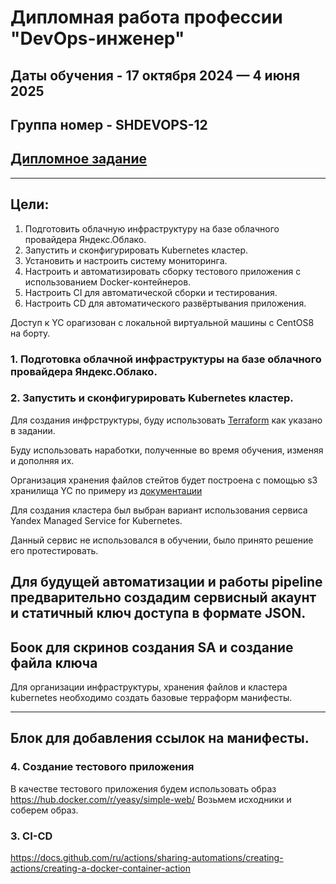 # Дипломная работа профессии "DevOps-инженер"
## Даты обучения - 17 октября 2024 — 4 июня 2025
## Группа номер - SHDEVOPS-12
## [Дипломное задание](task.md)
----

## Цели:

1. Подготовить облачную инфраструктуру на базе облачного провайдера Яндекс.Облако.
2. Запустить и сконфигурировать Kubernetes кластер.
3. Установить и настроить систему мониторинга.
4. Настроить и автоматизировать сборку тестового приложения с использованием Docker-контейнеров.
5. Настроить CI для автоматической сборки и тестирования.
6. Настроить CD для автоматического развёртывания приложения.

 
Доступ к YC орагизован с локальной виртуальной машины с CentOS8 на борту. 

### 1. Подготовка облачной инфраструктуры на базе облачного провайдера Яндекс.Облако.
### 2. Запустить и сконфигурировать Kubernetes кластер.

Для создания инфрструктуры, буду использовать [Terraform](https://www.terraform.io/) как указано в задании. 

Буду использовать наработки, полученные во время обучения, изменяя и дополняя их. 

Организация хранения файлов стейтов будет построена с помощью s3 хранилища YC по примеру из [документации](https://yandex.cloud/ru/docs/tutorials/infrastructure-management/terraform-state-storage?utm_referrer=https%3A%2F%2Fwww.google.com%2F)

Для создания кластера был выбран вариант использования сервиса Yandex Managed Service for Kubernetes.

Данный сервис не использовался в обучении, было принято решение его протестировать. 

Для будущей автоматизации и работы pipeline предварительно создадим  сервисный акаунт и статичный ключ доступа в формате JSON.
---
Боок для скринов создания SA и создание файла ключа
---
Для организации инфраструктуры, хранения файлов и кластера kubernetes необходимо создать базовые терраформ манифесты. 

---
Блок для добавления ссылок на манифесты. 
---

### 4. Создание тестового приложения

В качестве тестового приложения будем использовать образ https://hub.docker.com/r/yeasy/simple-web/
Возьмем исходники и соберем образ. 



### 3. CI-CD 
https://docs.github.com/ru/actions/sharing-automations/creating-actions/creating-a-docker-container-action
